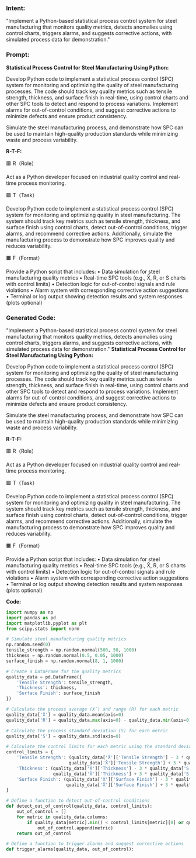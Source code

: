 ### Intent:
"Implement a Python-based statistical process control system for steel manufacturing that monitors quality metrics, detects anomalies using control charts, triggers alarms, and suggests corrective actions, with simulated process data for demonstration."

### Prompt:
**Statistical Process Control for Steel Manufacturing Using Python:**

Develop Python code to implement a statistical process control (SPC) system for monitoring and optimizing the quality of steel manufacturing processes. The code should track key quality metrics such as tensile strength, thickness, and surface finish in real-time, using control charts and other SPC tools to detect and respond to process variations. Implement alarms for out-of-control conditions, and suggest corrective actions to minimize defects and ensure product consistency.

Simulate the steel manufacturing process, and demonstrate how SPC can be used to maintain high-quality production standards while minimizing waste and process variability.

**R-T-F:**

🟥 R（Role）

Act as a Python developer focused on industrial quality control and real-time process monitoring.

🟩 T（Task）

Develop Python code to implement a statistical process control (SPC) system for monitoring and optimizing quality in steel manufacturing. The system should track key metrics such as tensile strength, thickness, and surface finish using control charts, detect out-of-control conditions, trigger alarms, and recommend corrective actions. Additionally, simulate the manufacturing process to demonstrate how SPC improves quality and reduces variability.

🟧 F（Format）

Provide a Python script that includes:
	•	Data simulation for steel manufacturing quality metrics
	•	Real-time SPC tools (e.g., X̄, R, or S charts with control limits)
	•	Detection logic for out-of-control signals and rule violations
	•	Alarm system with corresponding corrective action suggestions
	•	Terminal or log output showing detection results and system responses (plots optional)

### Generated Code:
"Implement a Python-based statistical process control system for steel manufacturing that monitors quality metrics, detects anomalies using control charts, triggers alarms, and suggests corrective actions, with simulated process data for demonstration."
**Statistical Process Control for Steel Manufacturing Using Python:**

Develop Python code to implement a statistical process control (SPC) system for monitoring and optimizing the quality of steel manufacturing processes. The code should track key quality metrics such as tensile strength, thickness, and surface finish in real-time, using control charts and other SPC tools to detect and respond to process variations. Implement alarms for out-of-control conditions, and suggest corrective actions to minimize defects and ensure product consistency.

Simulate the steel manufacturing process, and demonstrate how SPC can be used to maintain high-quality production standards while minimizing waste and process variability.

**R-T-F:**

🟥 R（Role）

Act as a Python developer focused on industrial quality control and real-time process monitoring.

🟩 T（Task）

Develop Python code to implement a statistical process control (SPC) system for monitoring and optimizing quality in steel manufacturing. The system should track key metrics such as tensile strength, thickness, and surface finish using control charts, detect out-of-control conditions, trigger alarms, and recommend corrective actions. Additionally, simulate the manufacturing process to demonstrate how SPC improves quality and reduces variability.

🟧 F（Format）

Provide a Python script that includes:
	•	Data simulation for steel manufacturing quality metrics
	•	Real-time SPC tools (e.g., X̄, R, or S charts with control limits)
	•	Detection logic for out-of-control signals and rule violations
	•	Alarm system with corresponding corrective action suggestions
	•	Terminal or log output showing detection results and system responses (plots optional) 

**Code:**

```python
import numpy as np
import pandas as pd
import matplotlib.pyplot as plt
from scipy.stats import norm

# Simulate steel manufacturing quality metrics
np.random.seed(0)
tensile_strength = np.random.normal(500, 50, 1000)
thickness = np.random.normal(0.5, 0.05, 1000)
surface_finish = np.random.normal(8, 1, 1000)

# Create a DataFrame for the quality metrics
quality_data = pd.DataFrame({
    'Tensile Strength': tensile_strength,
    'Thickness': thickness,
    'Surface Finish': surface_finish
})

# Calculate the process average (X̄) and range (R) for each metric
quality_data['X̄'] = quality_data.mean(axis=0)
quality_data['R'] = quality_data.max(axis=0) - quality_data.min(axis=0)

# Calculate the process standard deviation (S) for each metric
quality_data['S'] = quality_data.std(axis=0)

# Calculate the control limits for each metric using the standard deviation
control_limits = {
    'Tensile Strength': (quality_data['X̄']['Tensile Strength'] - 3 * quality_data['S']['Tensile Strength'], 
                        quality_data['X̄']['Tensile Strength'] + 3 * quality_data['S']['Tensile Strength']),
    'Thickness': (quality_data['X̄']['Thickness'] - 3 * quality_data['S']['Thickness'], 
                  quality_data['X̄']['Thickness'] + 3 * quality_data['S']['Thickness']),
    'Surface Finish': (quality_data['X̄']['Surface Finish'] - 3 * quality_data['S']['Surface Finish'], 
                       quality_data['X̄']['Surface Finish'] + 3 * quality_data['S']['Surface Finish'])
}

# Define a function to detect out-of-control conditions
def detect_out_of_control(quality_data, control_limits):
    out_of_control = []
    for metric in quality_data.columns:
        if quality_data[metric].min() < control_limits[metric][0] or quality_data[metric].max() > control_limits[metric][1]:
            out_of_control.append(metric)
    return out_of_control

# Define a function to trigger alarms and suggest corrective actions
def trigger_alarms(quality_data, out_of_control):
